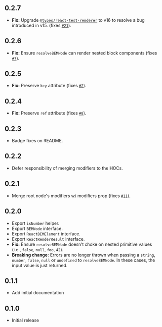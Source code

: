 ## 0.2.7
- **Fix:** Upgrade [`@types/react-test-renderer`](https://www.npmjs.com/package/@types/react-test-renderer) to v16 to resolve a bug introduced in v15. (fixes [`#21`](https://github.com/jedmao/react-bem/issues/21)).

## 0.2.6
- **Fix:** Ensure `resolveBEMNode` can render nested block components (fixes [`#7`](https://github.com/jedmao/react-bem/issues/7)).

## 0.2.5
- **Fix:** Preserve `key` attribute (fixes [`#2`](https://github.com/jedmao/react-bem/issues/2)).

## 0.2.4
- **Fix:** Preserve `ref` attribute (fixes [`#8`](https://github.com/jedmao/react-bem/issues/8)).

## 0.2.3
- Badge fixes on README.

## 0.2.2
- Defer responsibility of merging modifiers to the HOCs.

## 0.2.1
- Merge root node's modifiers w/ modifiers prop (fixes [`#11`](https://github.com/jedmao/react-bem/issues/11)).

## 0.2.0
- Export `isNumber` helper.
- Export `BEMNode` interface.
- Export `ReactBEMElement` interface.
- Export `ReactRenderResult` interface.
- **Fix:** Ensure `resolveBEMNode` doesn't choke on nested primitive values (i.e., `false`, `null`, `foo`, `42`).
- **Breaking change:** Errors are no longer thrown when passing a `string`, `number`, `false`, `null` or `undefined` to `resolveBEMNode`. In these cases, the input value is just returned.

## 0.1.1
- Add initial documentation

## 0.1.0
- Initial release
